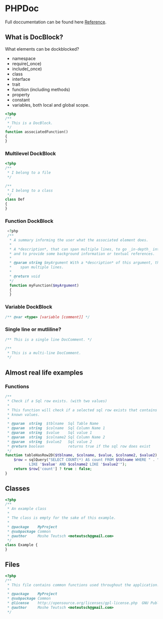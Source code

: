 # PHPDoc

Full doccumentation can be found here [Reference](https://docs.phpdoc.org/latest/references/phpdoc/index.html).

## What is DocBlock?

What elements can be dockblocked?

* namespace
* require(_once)
* include(_once)
* class
* interface
* trait
* function (including methods)
* property
* constant
* variables, both local and global scope.

```php
<?php
/**
 * This is a DocBlock.
 */
function associatedFunction()
{
}
```

### Multilevel DockBlock

```php
<?php
/**
 * I belong to a file
 */

/**
 * I belong to a class
 */
class Def
{
}
```

### Function DockBlock

```php
 <?php
 /**
  * A summary informing the user what the associated element does.
  *
  * A *description*, that can span multiple lines, to go _in-depth_ into the details of this element
  * and to provide some background information or textual references.
  *
  * @param string $myArgument With a *description* of this argument, these may also
  *    span multiple lines.
  *
  * @return void
  */
  function myFunction($myArgument)
  {
  }
```

### Variable DockBlock

```php
/** @var <type> [variable [comment]] */
```

### Single line or mutliline? 

```php
/** This is a single line DocComment. */
```

```php
/**
 * This is a multi-line DocComment.
 */
```

## Almost real life examples

### Functions

```php
/**
 * Check if a Sql row exists. (with two values)
 *
 * This function will check if a selected sql row exists that contains two
 * known values.
 *
 * @param  string  $tblname  Sql Table Name
 * @param  string  $colname  Sql Column Name 1
 * @param  string  $value    Sql value 1
 * @param  string  $colname2 Sql Column Name 2
 * @param  string  $value2   Sql value 2
 * @return boolean           returns true if the sql row does exist
 */
function tableHasRow2D($tblname, $colname, $value, $colname2, $value2) { 
    $row = sqlQuery("SELECT COUNT(*) AS count FROM $tblname WHERE " . "$colname 
           LIKE '$value' AND $colname2 LIKE '$value2'"); 
    return $row['count'] ? true : false; 
} 
```

## Classes

```php
<?php
/**
 * An example class
 *
 * The class is empty for the sake of this example.
 *
 * @package    MyProject
 * @subpackage Common
 * @author     Moshe Teutsch <moteutsch@gmail.com>
 */
class Example {
}
```

## Files

```php
<?php
/**
 * This file contains common functions used throughout the application.
 *
 * @package    MyProject
 * @subpackage Common
 * @license    http://opensource.org/licenses/gpl-license.php  GNU Public License
 * @author     Moshe Teutsch <moteutsch@gmail.com>
 */
```
